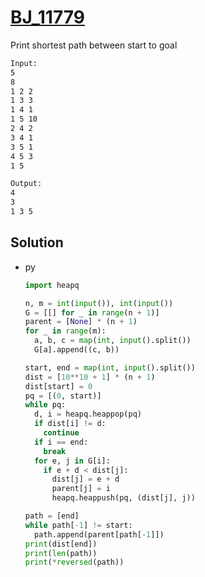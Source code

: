 # [BJ_11779](https://acmicpc.net/problem/11779)

Print shortest path between start to goal

```txt
Input:
5
8
1 2 2
1 3 3
1 4 1
1 5 10
2 4 2
3 4 1
3 5 1
4 5 3
1 5

Output:
4
3
1 3 5
```

## Solution

* py

  ```py
  import heapq

  n, m = int(input()), int(input())
  G = [[] for _ in range(n + 1)]
  parent = [None] * (n + 1)
  for _ in range(m):
    a, b, c = map(int, input().split())
    G[a].append((c, b))

  start, end = map(int, input().split())
  dist = [10**10 + 1] * (n + 1)
  dist[start] = 0
  pq = [(0, start)]
  while pq:
    d, i = heapq.heappop(pq)
    if dist[i] != d:
      continue
    if i == end:
      break
    for e, j in G[i]:
      if e + d < dist[j]:
        dist[j] = e + d
        parent[j] = i
        heapq.heappush(pq, (dist[j], j))

  path = [end]
  while path[-1] != start:
    path.append(parent[path[-1]])
  print(dist[end])
  print(len(path))
  print(*reversed(path))
  ```
